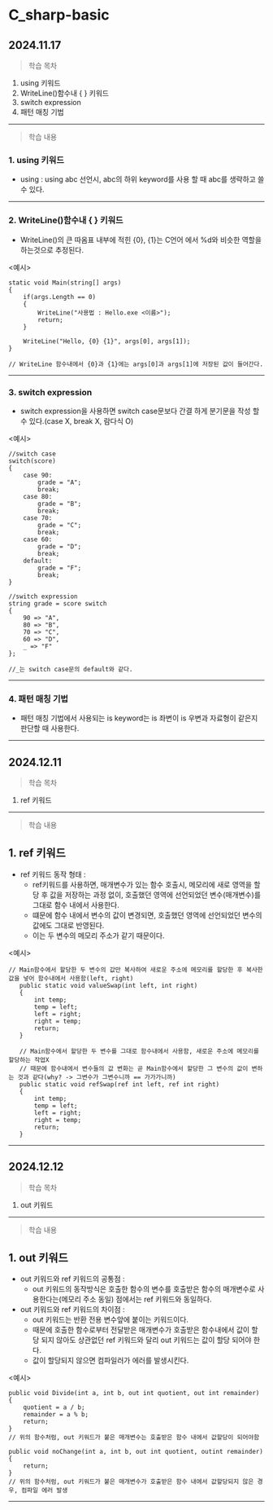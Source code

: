 # C_sharp-basic

## 2024.11.17
> 학습 목차

1. using 키워드
2. WriteLine()함수내 { } 키워드
3. switch expression
4. 패턴 매칭 기법
---
> 학습 내용
### 1. using 키워드
- using : using abc 선언시, abc의 하위 keyword를 사용 
할 때 abc를 생략하고 쓸 수 있다.

---
### 2. WriteLine()함수내 { } 키워드
- WriteLine()의 큰 따옴표 내부에 적힌 {0}, {1}는 C언어
에서 %d와 비슷한 역할을 하는것으로 추정된다.

<예시>
```
static void Main(string[] args)
{
    if(args.Length == 0)
    {
        WriteLine("사용법 : Hello.exe <이름>");
        return;
    }

    WriteLine("Hello, {0} {1}", args[0], args[1]); 
}

// WriteLine 함수내에서 {0}과 {1}에는 args[0]과 args[1]에 저장된 값이 들어간다.
```
---
### 3. switch expression
- switch expression을 사용하면 switch case문보다 간결 
하게 분기문을 작성 할 수 있다.(case X, break X, 람다식 O)

<예시>
```
//switch case
switch(score)
{
    case 90:
        grade = "A";
        break;
    case 80:
        grade = "B";
        break;
    case 70:
        grade = "C";
        break;
    case 60:
        grade = "D";
        break;
    default:
        grade = "F";
        break;
}

//switch expression
string grade = score switch
{
    90 => "A",
    80 => "B",
    70 => "C",
    60 => "D",
    _ => "F" 
};

//_는 switch case문의 default와 같다.
```
---
### 4. 패턴 매칭 기법
- 패턴 매칭 기법에서 사용되는 is keyword는 is 좌변이 is 우변과 자료형이 같은지 판단할 때 사용한다.
---
## 2024.12.11
> 학습 목차

1. ref 키워드

---
> 학습 내용
## 1. ref 키워드
- ref 키워드 동작 형태 :
    * ref키워드를 사용하면, 매개변수가 있는 함수 호출시, 메모리에 새로 영역을 할당 후 값을 저장하는 과정 없이, 호출했던 영역에 선언되었던 변수(매개변수)를 그대로 함수 내에서 사용한다. 
    * 떄문에 함수 내에서 변수의 값이 변경되면, 호출했던 영역에 선언되었던 변수의 값에도 그대로 반영된다. 
    * 이는 두 변수의 메모리 주소가 같기 때문이다.

<예시>
```
// Main함수에서 할당한 두 변수의 값만 복사하여 새로운 주소에 메모리를 할당한 후 복사한 값을 넣어 함수내에서 사용함(left, right)
   public static void valueSwap(int left, int right)
   {
       int temp;
       temp = left;
       left = right;
       right = temp;
       return;
   }

   // Main함수에서 할당한 두 변수를 그대로 함수내에서 사용함, 새로운 주소에 메모리를 할당하는 작업X
   // 때문에 함수내에서 변수들의 값 변화는 곧 Main함수에서 할당한 그 변수의 값이 변하는 것과 같다(why? -> 그변수가 그변수니까 == 가가가니까)
   public static void refSwap(ref int left, ref int right)
   {
       int temp;
       temp = left;
       left = right;
       right = temp;
       return;
   }
```
---
## 2024.12.12
> 학습 목차

1. out 키워드

---
> 학습 내용
## 1. out 키워드
- out 키워드와 ref 키워드의 공통점 : 
    * out 키워드의 동작방식은 호출한 함수의 변수를 호출받은 함수의 매개변수로 사용한다는(메모리 주소 동일) 점에서는 ref 키워드와 동일하다.
- out 키워드와 ref 키워드의 차이점 : 
    * out 키워드는 반환 전용 변수앞에 붙이는 키워드이다. 
    * 때문에 호출한 함수로부터 전달받은 매개변수가 호출받은 함수내에서 값이 할당 되지 않아도 상관없던 ref 키워드와 달리 out 키워드는 값이 할당 되어야 한다.
    * 값이 할당되지 않으면 컴파일러가 에러를 발생시킨다.

<예시>
```
public void Divide(int a, int b, out int quotient, out int remainder)
{
    quotient = a / b;
    remainder = a % b;        
    return;
}
// 위의 함수처럼, out 키워드가 붙은 매개변수는 호출받은 함수 내에서 값할당이 되어야함

public void noChange(int a, int b, out int quotient, outint remainder)
{
    return;
}
// 위의 함수처럼, out 키워드가 붙은 매개변수가 호출받은 함수 내에서 값할당되지 않은 경우, 컴파일 에러 발생
```
---